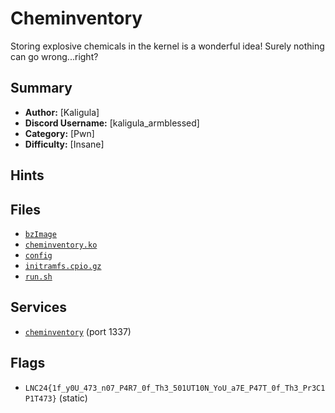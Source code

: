 # Cheminventory
Storing explosive chemicals in the kernel is a wonderful idea! Surely nothing can go wrong...right? 

## Summary
- **Author:** [Kaligula]
- **Discord Username:** [kaligula_armblessed]
- **Category:** [Pwn]
- **Difficulty:** [Insane]

## Hints

## Files
- [`bzImage`](./dist/bzImage)
- [`cheminventory.ko`](./dist/cheminventory.ko)
- [`config`](./dist/config)
- [`initramfs.cpio.gz`](./dist/initramfs.cpio.gz)
- [`run.sh`](./dist/run.sh)

## Services
- [`cheminventory`](./service/cheminventory) (port 1337)


## Flags
- `LNC24{1f_y0U_473_n07_P4R7_0f_Th3_501UT10N_YoU_a7E_P47T_0f_Th3_Pr3C1P1T473}` (static)
